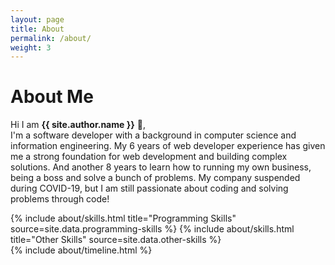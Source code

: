 ```yaml
---
layout: page
title: About
permalink: /about/
weight: 3
---
```


# **About Me**

Hi I am **{{ site.author.name }}** :wave:,<br>
I'm a software developer with a background in computer science and information engineering. My 6 years of web developer experience has given me a strong foundation for web development and building complex solutions. And another 8 years to learn how to running my own business, being a boss and solve a bunch of problems. My company suspended during COVID-19, but I am still passionate about coding and solving problems through code!

<div class="row">
{% include about/skills.html title="Programming Skills" source=site.data.programming-skills %}
{% include about/skills.html title="Other Skills" source=site.data.other-skills %}
</div>

<div class="row">
{% include about/timeline.html %}
</div>